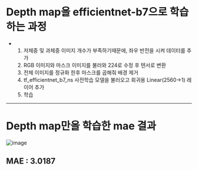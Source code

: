 
# Depth map을 efficientnet-b7으로 학습하는 과정 

  - 1. 저체중 및 과체중 이미지 개수가 부족하기때문에, 좌우 반전을 시켜 데이터를 추가
    2. RGB 이미지와 마스크 이미지를 불러와 224로 수정 후 텐서로 변환
    3. 전체 이미지를 정규화 한후 마스크를 곱해줘 배경 제거
    4. tf_efficientnet_b7_ns 사전학습 모델을 불러오고 회귀용 Linear(2560→1) 레이어 추가
    5. 학습


---
# Depth map만을 학습한 mae 결과 
![image](https://github.com/user-attachments/assets/7e9f886d-872b-440b-addf-813f0fa95063)

MAE : 3.0187
---
